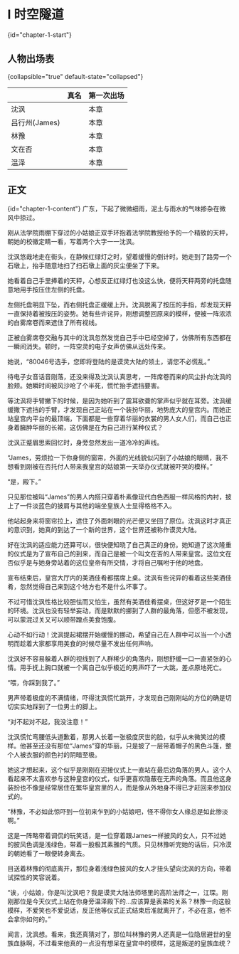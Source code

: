 # I 时空隧道 
{id="chapter-1-start"}
## 人物出场表 
{collapsible="true" default-state="collapsed"}

|            | 真名 | 第一次出场 |
|------------|----|-------|
| 沈沨         |    | 本章    |
| 吕行州(James) |    | 本章    |
| 林豫         |    | 本章    |
| 文在否        |    | 本章    |
| 温泽         |    | 本章    |


## 正文
{id="chapter-1-content"}
广东，下起了微微细雨，泥土与雨水的气味掺杂在微风中掠过。

刚从法学院雨棚下穿过的小姑娘正双手环抱着法学院教授给予的一个精致的天秤，朝她的校徽定睛一看，写着两个大字一一沈沨。

沈沨悠哉地走在街头，在静候红绿灯之时，望着缓慢的倒计时。她走到了路旁一个石墩上，抬手随意地扫了扫石墩上面的灰尘便坐了下来。

她看着自己手里捧着的天秤，心想反正红绿灯也没这么快，便将天秤两旁的托盘随意地用手按压住左侧的托盘。

左侧托盘明显下坠，而右侧托盘正缓缓上升。沈沨脱离了按压的手指，却发现天秤一直保持着被按压的姿势。她有些许诧异，刚想调整回原来的模样，便被一阵浓浓的白雾席卷而来遮住了所有视线。

正被白雾席卷交融与其中的沈沨忽然发觉自己手中已经空掉了，仿佛所有东西都在一瞬间消失。顿时，一阵空灵的电子女声仿佛从远处传来。

她说，“80046号选手，您即将登陆的是谟灵大陆的领土，请您不必慌乱。”

待电子女音话音刚落，还没来得及沈沨认真思考，一阵席卷而来的风尘扑向沈沨的脸颊。她瞬时间被风沙呛了个半死，慌忙抬手遮挡要害。

等沈沨将手臂撇下的时候，是因为她听到了震耳欲聋的掌声似乎就在耳旁。沈沨缓缓撒下遮挡的手臂，才发现自己正站在一个装扮华丽，地势庞大的皇宫内。而她正站皇宫内平台的最顶端，下面都是一些穿着华丽的衣裳的男人女人们，而自己也正身着臃肿华丽的长裙，这仿佛是在为自己进行某种仪式？

沈沨正蹙眉思索回忆时，身旁忽然发出一道冷冷的声线。

“James，劳烦拉一下你身侧的窗帘，外面的光线貌似闪到了小姑娘的眼睛，我不想看到刚被在否托付人带来我皇宫的姑娘第一天举办仪式就被吓哭的模样。”

“是，殿下。”

只见那位被叫“James”的男人内搭只穿着朴素像现代白色西服一样风格的内衬，披上了一件淡蓝色的披肩与其他的端坐皇族人士显得格格不入。

他站起身来将窗帘拉上，遮住了外面刺眼的光芒便又坐回了原位。沈沨这时才真正的意识到，她真的到达了一个新的世界，这个世界还被称作谟灵大陆。

好在沈沨的适应能力还算可以，很快便知晓了自己真正的身份。她知道了这次隆重的仪式是为了宣布自己的到来，而自己是被一个叫文在否的人带来皇宫。这位文在否似乎是与她身旁站着的这位皇帝有所交情，才将自己嘱咐于他的地盘。

宣布结束后，皇宫大厅内的美酒佳肴都摆席上桌。沈沨有些诧异的看着这些美酒佳肴，忽然觉得自己来到这个地方也不是什么坏事了。

不过可惜沈沨性格比较胆怯而又怕生，虽然有美酒佳肴摆桌，但这好歹是一个陌生的环境。沈沨也没有轻举妄动，而是默默的挪到了人群的最角落，但愿不被发现，可以蒙混过关又可以顺带蹭点美食饱腹。

心动不如行动！沈沨提起裙摆开始缓慢的挪动，希望自己在人群中可以当一个小透明而趁着大家都享用美食的时候尽量不发出任何声响。

沈沨好不容易躲着人群的视线到了人群稀少的角落内，刚想舒缓一口一直紧张的心情。用手抚上胸口就被一个离自己似乎极近的男声吓了一大跳，差点原地死亡。

“喂，你踩到我了。”

男声带着极度的不满情绪，吓得沈沨慌忙跳开，才发现自己刚刚站的方位的确是切切实实地踩到了一位男士的脚上。

“对不起对不起，我没注意！”

沈沨慌忙弯腰低头道歉着，那男人长着一张极度厌世的脸，似乎从未微笑过的模样。他甚至还没有那位“James”穿的华丽，只是披了一层带着帽子的黑色斗篷，整个人被衣服的颜色衬的阴暗至极。

她这才想起来，这个似乎是刚刚在迎接仪式上一直站在最后边角落的男人。这个人看起来不太喜欢参与这种皇宫的仪式，似乎更喜欢隐蔽在无声的角落。而且他这身装扮也不像是经常居住在繁华皇宫里的人，而是像从外地身不得已才赶回来参加仪式的。

“林豫，不必如此惊吓到一位初来乍到的小姑娘吧，怪不得你女人缘总是如此惨淡啊。”

这是一阵略带着调侃的玩笑话，是一位穿着跟James一样披风的女人，只不过她的披风色调是浅绿色，带着一股极其素雅的气质。只见林豫听完她的话后，只冷漠的朝她看了一眼便转身离去。

目送着林豫的彻底离开，那位身着浅绿色披风的女人才扭头望向沈沨的方向，带着试探性的笑容说着。

“诶，小姑娘，你是叫沈沨吧？我是谟灵大陆法师塔里的高阶法师之一，江琛。刚刚那位是今天仪式上站在你身旁温泽殿下的…应该算是表弟的关系？林豫一向这般模样，不爱笑也不爱说话，反正他等仪式正式结束后准就离开了，不必在意，他不会拿你如何的。”

闻言，沈沨想。看来，我还真猜对了，那位叫林豫的男人还真是一位隐居避世的皇族血脉啊，不过看来他真的一点没有想呆在皇宫中的模样，这是叛逆的皇族血统？


<include from="general-libs.md" element-id="seealso-general"/>